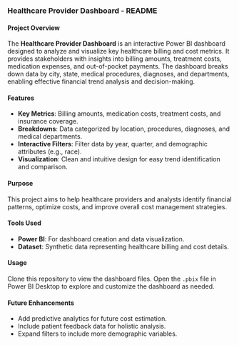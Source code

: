 ### Healthcare Provider Dashboard - README

#### Project Overview  
The **Healthcare Provider Dashboard** is an interactive Power BI dashboard designed to analyze and visualize key healthcare billing and cost metrics. It provides stakeholders with insights into billing amounts, treatment costs, medication expenses, and out-of-pocket payments. The dashboard breaks down data by city, state, medical procedures, diagnoses, and departments, enabling effective financial trend analysis and decision-making.

#### Features  
- **Key Metrics**: Billing amounts, medication costs, treatment costs, and insurance coverage.  
- **Breakdowns**: Data categorized by location, procedures, diagnoses, and medical departments.  
- **Interactive Filters**: Filter data by year, quarter, and demographic attributes (e.g., race).  
- **Visualization**: Clean and intuitive design for easy trend identification and comparison.

#### Purpose  
This project aims to help healthcare providers and analysts identify financial patterns, optimize costs, and improve overall cost management strategies.

#### Tools Used  
- **Power BI**: For dashboard creation and data visualization.  
- **Dataset**: Synthetic data representing healthcare billing and cost details.

#### Usage  
Clone this repository to view the dashboard files. Open the `.pbix` file in Power BI Desktop to explore and customize the dashboard as needed.

#### Future Enhancements  
- Add predictive analytics for future cost estimation.  
- Include patient feedback data for holistic analysis.  
- Expand filters to include more demographic variables. 
